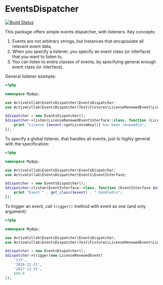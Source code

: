 # EventsDispatcher

[![Build Status](https://travis-ci.org/activecollab/eventsdispatcher.svg?branch=master)](https://travis-ci.org/activecollab/eventsdispatcher)

This package offers simple events dispatcher, with listeners. Key concepts:

1. Events are not arbitrary strings, but instances that encapsulate all relevant event data,
1. When you specify a listener, you specify an event class (or interface) that you want to listen to,
1. You can listen to entire classes of events, by specifying general enough event class (or interface).

General listener example:

```php
<?php

namespace MyApp;

use ActiveCollab\EventsDispatcher\EventsDispatcher;
use ActiveCollab\EventsDispatcher\Test\Fixtures\LicenseRenewedEvent\LicenseRenewedEventInterface;

$dispatcher = new EventsDispatcher();
$dispatcher->listen(LicenseRenewedEventInterface::class, function (LicenseRenewedEventInterface $event) {
    print "License {$event->getLicenseKey()} has been renewed\n";
});
```

To specify a global listener, that handles all events, just to highly general with the specification:

```php
<?php

namespace MyApp;

use ActiveCollab\EventsDispatcher\EventsDispatcher;
use ActiveCollab\EventsDispatcher\Events\EventInterface;

$dispatcher = new EventsDispatcher();
$dispatcher->listen(EventInterface::class, function (EventInterface $event) {
    print "Event " . get_class($event) . " handled\n";
});
```

To trigger an event, call `trigger()` method with event as one (and only argument):

```php
<?php

namespace MyApp;

use ActiveCollab\EventsDispatcher\EventsDispatcher;
use ActiveCollab\EventsDispatcher\Test\Fixtures\LicenseRenewedEvent\LicenseRenewedEvent;

$dispatcher = new EventsDispatcher();
$dispatcher->trigger(new LicenseRenewedEvent(
    '123',
    '2016-12-31',
    '2017-12-31',
    699.0
));
```
